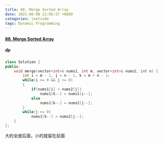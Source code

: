 ```yaml
---
title: 88. Merge Sorted Array
date: 2021-06-08 21:05:57 +0800
categories: leetcode
tags: Dynamic Programming
---
```

#### [88. Merge Sorted Array](https://leetcode.com/problems/merge-sorted-array/)

##### dp
```c++
class Solution {
public:
    void merge(vector<int>& nums1, int m, vector<int>& nums2, int n) {
        int i = m - 1, j = n - 1, k = m + n - 1;
        while(i >= 0 && j >= 0)
        {
            if(nums1[i] > nums2[j])
                nums1[k--] = nums1[i--];
            else
                nums1[k--] = nums2[j--];
        }
        while(j >= 0)
            nums1[k--] = nums2[j--];
    }
};
```

大的全放后面，小的就留在前面
